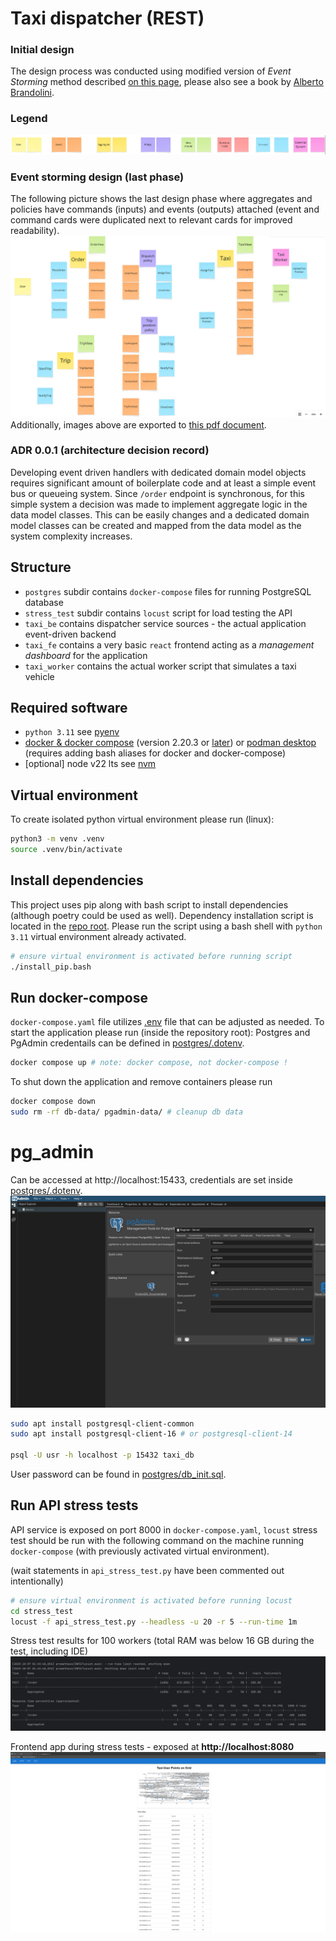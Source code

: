 
# Taxi dispatcher (REST)

### Initial design
The design process was conducted using modified version of *Event Storming* method described [on this page](https://www.avanscoperta.it/en/eventstorming/),
please also see a book by [Alberto Brandolini](https://leanpub.com/introducing_eventstorming).

###  Legend
![legend](./docs/es_legend.png)
### Event storming design (last phase)
The following picture shows the last design phase where aggregates and policies have
commands (inputs) and events (outputs) attached (event and command cards were duplicated next to relevant cards for improved readability).
![design](./docs/es_taxi_be.png)
Additionally, images above are exported to [this pdf document](./docs/es_taxi_be.pdf).


### ADR 0.0.1 (architecture decision record)
Developing event driven handlers with dedicated domain model objects requires significant amount of boilerplate code and at least a simple event bus or queueing system.
Since `/order` endpoint is synchronous, for this simple system a decision was made to implement aggregate logic in the data model classes. This can be easily changes and a dedicated domain model classes can be created and mapped from the data model as the system complexity increases.


## Structure
- `postgres` subdir contains `docker-compose` files for running PostgreSQL database
- `stress_test` subdir  contains `locust` script for load testing the API
- `taxi_be` contains dispatcher service sources - the actual application event-driven backend
- `taxi_fe` contains a very basic `react` frontend acting as a *management dashboard* for the application
- `taxi_worker` contains the actual worker script that simulates a taxi vehicle

## Required software
- `python 3.11` see [pyenv](https://github.com/pyenv/pyenv)
- [docker & docker compose](https://docs.docker.com/compose/install/) (version 2.20.3 or [later](https://docs.docker.com/compose/how-tos/multiple-compose-files/include/)) or [podman desktop](https://podman-desktop.io/downloads) (requires adding bash aliases for docker and docker-compose)
- [optional] node v22 lts see [nvm](https://github.com/nvm-sh/nvm)

## Virtual environment
To create isolated python virtual environment please run (linux):
```bash
python3 -m venv .venv
source .venv/bin/activate
```

## Install dependencies
This project uses pip along with bash script to install dependencies (although poetry could be used as well).
Dependency installation script is located in the [repo root](./install_pip.bash).
Please run the script using a bash shell with `python 3.11` virtual environment already activated.

```bash
# ensure virtual environment is activated before running script
./install_pip.bash 
```

## Run docker-compose
`docker-compose.yaml` file utilizes [.env](.env) file that can be adjusted as needed. 
To start the application please run (inside the repository root):
Postgres and PgAdmin credentails can be defined in [postgres/.dotenv](postgres/.dotenv).

```bash
docker compose up # note: docker compose, not docker-compose !
```

To shut down the application and remove containers please run
```bash
docker compose down
sudo rm -rf db-data/ pgadmin-data/ # cleanup db data
```

# pg_admin
Can be accessed at http://localhost:15433, credentials are set inside [postgres/.dotenv](postgres/.dotenv).
![pg_admin](./docs/pg_admin.png)

```bash
sudo apt install postgresql-client-common
sudo apt install postgresql-client-16 # or postgresql-client-14

psql -U usr -h localhost -p 15432 taxi_db
```
User password can be found in [postgres/db_init.sql](postgres/db_init.sql).


## Run API stress tests
API service is exposed on port 8000 in `docker-compose.yaml`, `locust` stress test should be run with the following command
on the machine running `docker-compose` (with previously activated virtual environment).

(wait statements in `api_stress_test.py` have been commented out intentionally)

```bash
# ensure virtual environment is activated before running locust
cd stress_test
locust -f api_stress_test.py --headless -u 20 -r 5 --run-time 1m
```

Stress test results for 100 workers (total RAM was below 16 GB during the test, including IDE)
![stress test 100 workers](./docs/stress_test_results_no_wait_100_workers_16GB_os_RAM_total.png)

Frontend app during stress tests - exposed at **http://localhost:8080**
![stress_test_fe](./docs/frontend_app_during_stress_test.png)